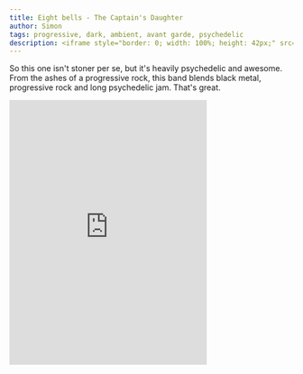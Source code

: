```yaml
---
title: Eight bells - The Captain's Daughter
author: Simon
tags: progressive, dark, ambient, avant garde, psychedelic
description: <iframe style="border: 0; width: 100%; height: 42px;" src="http://bandcamp.com/EmbeddedPlayer/album=1250712621/size=small/bgcol=ffffff/linkcol=0687f5/transparent=true/" seamless><a href="http://eightbells.bandcamp.com/album/the-captains-daughter">The Captain&#39;s Daughter by Eight Bells</a></iframe>
---
```


So this one isn't stoner per se, but it's heavily psychedelic and awesome. From the ashes of a progressive rock, this band blends black metal, progressive rock and long psychedelic jam. That's great.

<iframe style="border: 0; width: 350px; height: 470px;" src="http://bandcamp.com/EmbeddedPlayer/album=1250712621/size=large/bgcol=ffffff/linkcol=0687f5/notracklist=true/transparent=true/" seamless><a href="http://eightbells.bandcamp.com/album/the-captains-daughter">The Captain&#39;s Daughter by Eight Bells</a></iframe>
